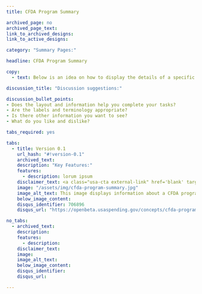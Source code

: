 ```yaml
---
title: CFDA Program Summary

archived_page: no
archived_page_text:
link_to_archived_designs: 
link_to_active_designs:

category: "Summary Pages:"

headline: CFDA Program Summary

copy:
  - text: Below is an idea on how to display the details of a specific CFDA program. Please take a look and give us your feedback in the discussion section at the bottom of each tab.

discussion_title: "Discussion suggestions:"

discussion_bullet_points:
- Does the layout and information help you complete your tasks?
- Are the labels and terminology appropriate?
- Is there other information you want to see?
- What do you like and dislike?

tabs_required: yes

tabs:
  - title: Version 0.1
    url_hash: "#!version-0.1"
    archived_text:
    description: "Key Features:"
    features:
      - description: lorum ipsum
    disclaimer_text: <a class="usa-cta external-link" href='blank' target="_blank">View an interactive version of the below image</a>
    image: "/assets/img/cfda-program-summary.jpg"
    image_alt_text: This image displays information about a CFDA program and includes the major awarding agency, the sub-tier agency, how long the CFDA program has been active, the assistance types, the function type, and links to the program website and cfda.gov. Below that is a timeline showing spending by spending type and below that a timeline of spending year over year. Next is a heat map showing the spending across the United States next to a pie chart showing spending by object class.  The next row are breakdowns of the Highest Funded Program Activities and the Highest Awarded Recipients.  At the bottom is a timeline of transactions under the program. 
    below_image_content:
    disqus_identifier: 706896
    disqus_url: "https://openbeta.usaspending.gov/concepts/cfda-program-summary#!version-0.1"

no_tabs: 
  - archived_text:
    description:
    features:
      - description:
    disclaimer_text:
    image:
    image_alt_text:
    below_image_content:
    disqus_identifier:
    disqus_url:

---
```

